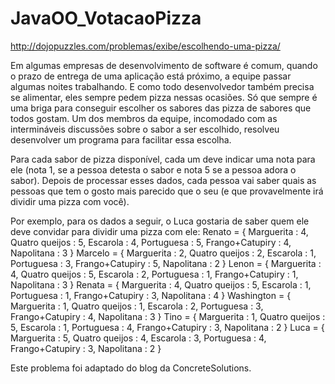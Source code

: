 # JavaOO_VotacaoPizza

http://dojopuzzles.com/problemas/exibe/escolhendo-uma-pizza/

Em algumas empresas de desenvolvimento de software é comum, quando o prazo de entrega de uma aplicação está próximo, a equipe passar algumas noites trabalhando. E como todo desenvolvedor também precisa se alimentar, eles sempre pedem pizza nessas ocasiões. Só que sempre é uma briga para conseguir escolher os sabores das pizza de sabores que todos gostam.
Um dos membros da equipe, incomodado com as intermináveis discussões sobre o sabor a ser escolhido, resolveu desenvolver um programa para facilitar essa escolha.

Para cada sabor de pizza disponível, cada um deve indicar uma nota para ele (nota 1, se a pessoa detesta o sabor e nota 5 se a pessoa adora o sabor). Depois de processar esses dados, cada pessoa vai saber quais as pessoas que tem o gosto mais parecido que o seu (e que provavelmente irá dividir uma pizza com você).

Por exemplo, para os dados a seguir, o Luca gostaria de saber quem ele deve convidar para dividir uma pizza com ele:
Renato = { Marguerita : 4, Quatro queijos : 5, Escarola : 4, Portuguesa : 5, Frango+Catupiry : 4, Napolitana : 3 }
Marcelo = { Marguerita : 2, Quatro queijos : 2, Escarola : 1, Portuguesa : 3, Frango+Catupiry : 5, Napolitana : 2 }
Lenon = { Marguerita : 4, Quatro queijos : 5, Escarola : 2, Portuguesa : 1, Frango+Catupiry : 1, Napolitana : 3 }
Renata = { Marguerita : 4, Quatro queijos : 5, Escarola : 1, Portuguesa : 1, Frango+Catupiry : 3, Napolitana : 4 }
Washington = { Marguerita : 1, Quatro queijos : 1, Escarola : 2, Portuguesa : 3, Frango+Catupiry : 4, Napolitana : 3 }
Tino = { Marguerita : 1, Quatro queijos : 5, Escarola : 1, Portuguesa : 4, Frango+Catupiry : 3, Napolitana : 2 }
Luca = { Marguerita : 5, Quatro queijos : 4, Escarola : 3, Portuguesa : 4, Frango+Catupiry : 3, Napolitana : 2 }
 
Este problema foi adaptado do blog da ConcreteSolutions.
